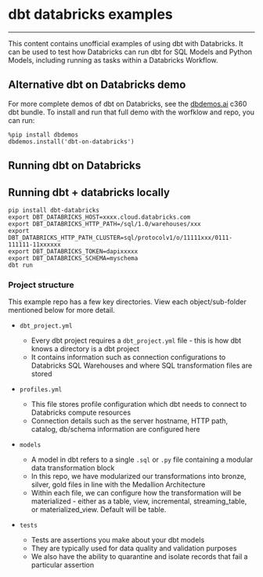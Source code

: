 # dbt databricks examples
---
This content contains unofficial examples of using dbt with Databricks. It can be used to test how Databricks can run dbt for SQL Models and Python Models, including running as tasks within a Databricks Workflow.

## Alternative dbt on Databricks demo

For more complete demos of dbt on Databricks, see the [dbdemos.ai](http://www.dbdemos.ai) c360 dbt bundle. To install and run that full demo with the worfklow and repo, you can run:
```
%pip install dbdemos
dbdemos.install('dbt-on-databricks')
```

## Running dbt on Databricks


## Running dbt + databricks locally
```
pip install dbt-databricks
export DBT_DATABRICKS_HOST=xxxx.cloud.databricks.com  
export DBT_DATABRICKS_HTTP_PATH=/sql/1.0/warehouses/xxx
export  DBT_DATABRICKS_HTTP_PATH_CLUSTER=sql/protocolv1/o/11111xxx/0111-111111-11xxxxxx
export DBT_DATABRICKS_TOKEN=dapixxxxx
export DBT_DATABRICKS_SCHEMA=myschema
dbt run
```

### Project structure

This example repo has a few key directories. View each object/sub-folder mentioned below for more detail.
    
- ```dbt_project.yml```
    * Every dbt project requires a ```dbt_project.yml``` file - this is how dbt knows a directory is a dbt project
    * It contains information such as connection configurations to Databricks SQL Warehouses and where SQL transformation files are stored 

- ```profiles.yml```
    * This file stores profile configuration which dbt needs to connect to Databricks compute resources
    * Connection details such as the server hostname, HTTP path, catalog, db/schema information are configured here 
    
- ```models```
    * A model in dbt refers to a single ```.sql``` or ```.py``` file containing a modular data transformation block 
    * In this repo, we have modularized our transformations into bronze, silver, gold files in line with the Medallion Architecture 
    * Within each file, we can configure how the transformation will be materialized - either as a table, view, incremental, streaming_table, or materialized_view. Default will be table.

- ```tests```
    * Tests are assertions you make about your dbt models 
    * They are typically used for data quality and validation purposes
    * We also have the ability to quarantine and isolate records that fail a particular assertion

<br>
